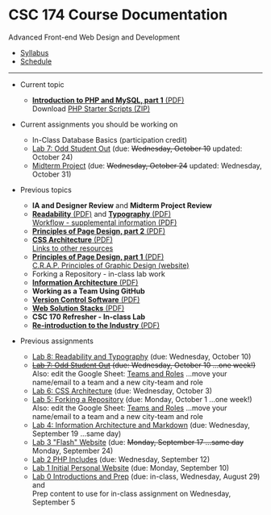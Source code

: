 # CSC 174 Course Documentation
Advanced Front-end Web Design and Development

- [Syllabus](syllabus.md)
- [Schedule](schedule.md) 

<hr>

- Current topic 

  - [**Introduction to PHP and MySQL, part 1** (PDF)](14-introduction-to-php-and-mysql/php-and-mysql.pdf)<br>Download [PHP Starter Scripts (ZIP)](14-introduction-to-php-and-mysql/mysql-scripts.zip)
- Current assignments you should be working on

  - In-Class Database Basics (participation credit)
  - [Lab 7: Odd Student Out](lab07-odd-student-out/instructions.md) (due: <s>Wednesday, October 10</s> updated: October 24)
  - [Midterm Project](midterm-project/instructions.md) (due: <s>Wednesday, October 24</s> updated: Wednesday, October 31)
- Previous topics

  - **IA and Designer Review** and **Midterm Project Review**
  - [**Readability** (PDF)](11-readability-typography/readability.pdf) and [**Typography** (PDF)](11-readability-typography/typography.pdf)<br>[Workflow - supplemental information (PDF)](11-readability-typography/workflow.pdf)
  - [**Principles of Page Design, part 2** (PDF)](10-principles-of-page-design2/z-patterns-and-f-patterns.pdf)
  - [**CSS Architecture** (PDF)](09-css-architecture/css-architecture.pdf)<br>[Links to other resources](lab06-css-architecture/links.md)
  - [**Principles of Page Design, part 1** (PDF)](08-principles-of-page-design1/principles-of-page-design.pdf)<br>[C.R.A.P. Principles of Graphic Design (website)](https://saylordotorg.github.io/text_business-information-systems-design-an-app-for-that/s07-01-c-r-a-p-principles-of-graphic-.html)
  - Forking a Repository - in-class lab work
  - [**Information Architecture** (PDF)](06-information-architecture/05-information-architecture.pdf)
  - **Working as a Team Using GitHub**
  - [**Version Control Software** (PDF)](04-version-control-software/04-version-control-software.pdf)
  - [**Web Solution Stacks** (PDF)](03-web-solution-stacks/03-web-solution-stacks.pdf)
  - **CSC 170 Refresher - In-class Lab**
  - [**Re-introduction to the Industry** (PDF)](01-reintroduction-to-the-industry/01-introduction-to-the-industry.pdf)
- Previous assignments

  - [Lab 8: Readability and Typography](lab08-readability-typography/instructions) (due: Wednesday, October 10)
  - <s>[Lab 7: Odd Student Out](lab07-odd-student-out/instructions.md) (due: Wednesday, October 10 ...one week!)</s><br>Also: edit the Google Sheet: [Teams and Roles](https://docs.google.com/spreadsheets/d/1gXQP-1Rmra6w3PH9GzKOG9Y8-VlKk-DjlCFYFQHo0MM/edit#gid=493379955) ...move your name/email to a team and a new city-team and role
  - [Lab 6: CSS Architecture](lab06-css-architecture/instructions.md) (due: Wednesday, October 3)
  - [Lab 5: Forking a Repository](lab05-forking-a-respository/instructions.md) (due: Monday, October 1 ...one week!)<br>Also: edit the Google Sheet: [Teams and Roles](https://docs.google.com/spreadsheets/d/1gXQP-1Rmra6w3PH9GzKOG9Y8-VlKk-DjlCFYFQHo0MM/edit#gid=493379955) ...move your name/email to a team and a new city-team and role
  - [Lab 4: Information Architecture and Markdown](lab04-ia-and-markdown/instructions.md) (due: Wednesday, September 19 ...same day)
  - [Lab 3 "Flash" Website](lab03-flash-website/instructions.md) (due: <s>Monday, September 17 ...same day</s> Monday, September 24)
  - [Lab 2 PHP Includes](lab02-php-includes/instructions.md) (due: Wednesday, September 12)
  - [Lab 1 Initial Personal Website](lab01-initial-personal-website/instructions.md) (due: Monday, September 10)
  - [Lab 0 Introductions and Prep](lab00-introductions-and-prep/instructions.md) (due: in-class, Wednesday, August 29) and <br>Prep content to use for in-class assignment on Wednesday, September 5

